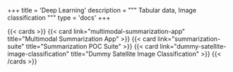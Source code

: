 +++
title = 'Deep Learning'
description = """
Tabular data, Image classification
"""
type = 'docs'
+++

{{< cards >}}
  {{< card link="multimodal-summarization-app" title="Multimodal Summarization App" >}}
  {{< card link="summarization-suite" title="Summarization POC Suite" >}}
  {{< card link="dummy-satellite-image-classification" title="Dummy Satellite Image Classification" >}}
{{< /cards >}}
